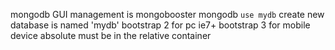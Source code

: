 mongodb GUI management is mongobooster
mongodb `use mydb` create new database is named 'mydb'
bootstrap 2 for pc ie7+ bootstrap 3 for mobile device
absolute must be in the relative container
